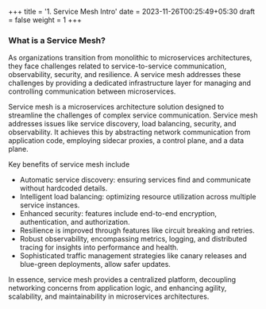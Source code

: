 +++
title = '1. Service Mesh Intro'
date = 2023-11-26T00:25:49+05:30
draft = false
weight = 1
+++

### What is a Service Mesh?

As organizations transition from monolithic to microservices architectures, they face challenges related to service-to-service communication, observability, security, and resilience. A service mesh addresses these challenges by providing a dedicated infrastructure layer for managing and controlling communication between microservices.

Service mesh is a microservices architecture solution designed to streamline the challenges of complex service communication. Service mesh addresses issues like service discovery, load balancing, security, and observability. It achieves this by abstracting network communication from application code, employing sidecar proxies, a control plane, and a data plane.

Key benefits of service mesh include 
- Automatic service discovery: ensuring services find and communicate without hardcoded details. 
- Intelligent load balancing: optimizing resource utilization across multiple service instances. 
- Enhanced security: features include end-to-end encryption, authentication, and authorization. 
- Resilience is improved through features like circuit breaking and retries.
- Robust observability, encompassing metrics, logging, and distributed tracing for insights into performance and health.
- Sophisticated traffic management strategies like canary releases and blue-green deployments, allow safer updates.

In essence, service mesh provides a centralized platform, decoupling networking concerns from application logic, and enhancing agility, scalability, and maintainability in microservices architectures.
